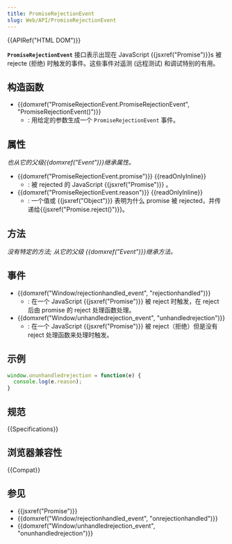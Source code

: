 ```yaml
---
title: PromiseRejectionEvent
slug: Web/API/PromiseRejectionEvent
---
```


{{APIRef("HTML DOM")}}

**`PromiseRejectionEvent`** 接口表示出现在 JavaScript {{jsxref("Promise")}}s 被 rejecte (拒绝) 时触发的事件。这些事件对遥测 (远程测试) 和调试特别的有用。

## 构造函数

- {{domxref("PromiseRejectionEvent.PromiseRejectionEvent", "PromiseRejectionEvent()")}}
  - : 用给定的参数生成一个 `PromiseRejectionEvent` 事件。

## 属性

_也从它的父级{{domxref("Event")}}继承属性。_

- {{domxref("PromiseRejectionEvent.promise")}} {{readOnlyInline}}
  - : 被 rejected 的 JavaScript {{jsxref("Promise")}} 。
- {{domxref("PromiseRejectionEvent.reason")}} {{readOnlyInline}}
  - : 一个值或 {{jsxref("Object")}} 表明为什么 promise 被 rejected，并传递给{{jsxref("Promise.reject()")}}。

## 方法

_没有特定的方法; 从它的父级 {{domxref("Event")}}继承方法。_

## 事件

- {{domxref("Window/rejectionhandled_event", "rejectionhandled")}}
  - : 在一个 JavaScript {{jsxref("Promise")}} 被 reject 时触发，在 reject 后由 promise 的 reject 处理函数处理。
- {{domxref("Window/unhandledrejection_event", "unhandledrejection")}}
  - : 在一个 JavaScript {{jsxref("Promise")}} 被 reject（拒绝）但是没有 reject 处理函数来处理时触发。

## 示例

```js
window.onunhandledrejection = function(e) {
  console.log(e.reason);
}
```

## 规范

{{Specifications}}

## 浏览器兼容性

{{Compat}}

## 参见

- {{jsxref("Promise")}}
- {{domxref("Window/rejectionhandled_event", "onrejectionhandled")}}
- {{domxref("Window/unhandledrejection_event", "onunhandledrejection")}}
